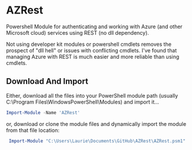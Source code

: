 # AZRest

Powershell Module for authenticating and working with Azure (and other Microsoft cloud) services using REST (no dll dependency).

Not using developer kit modules or powershell cmdlets removes the prospect of "dll hell" or issues with conflicting cmdlets.  I've found that managing Azure with REST is much easier and more reliable than using cmdlets.

## Download And Import

Either, download all the files into your PowerShell module path (usually C:\Program Files\WindowsPowerShell\Modules) and import it...

```powershell
Import-Module -Name 'AZRest'
```

or, download or clone the module files and dynamically import the module from that file location:

```powershell
 Import-Module "C:\Users\Laurie\Documents\GitHub\AZRest\AZRest.psm1" 
```